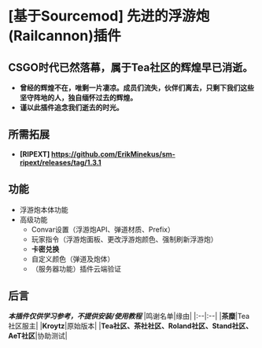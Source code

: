 # [基于Sourcemod] 先进的浮游炮(Railcannon)插件
## CSGO时代已然落幕，属于Tea社区的辉煌早已消逝。
* **曾经的辉煌不在，唯剩一片凄凉。成员们流失，伙伴们离去，只剩下我们这些坚守阵地的人，独自缅怀过去的辉煌。**
* **谨以此插件追念我们逝去的时光。**
## 所需拓展
* **[RIPEXT] <https://github.com/ErikMinekus/sm-ripext/releases/tag/1.3.1>**
## 功能
- 浮游炮本体功能
- 高级功能
  - Convar设置（浮游炮API、弹道材质、Prefix）
  - 玩家指令（浮游炮面板、更改浮游炮颜色、强制刷新浮游炮）
  - **卡密兑换**
  - 自定义颜色（弹道及炮体）
  - （服务器功能）插件云端验证
## 后言
***本插件仅供学习参考，不提供安装/使用教程***
|鸣谢名单|缘由|
|:--|:--|
|**茶糜**|Tea社区服主|
|**Kroytz**|原始版本|
|**Tea社区、茶社社区、Roland社区、Stand社区、AeT社区**|协助测试|
